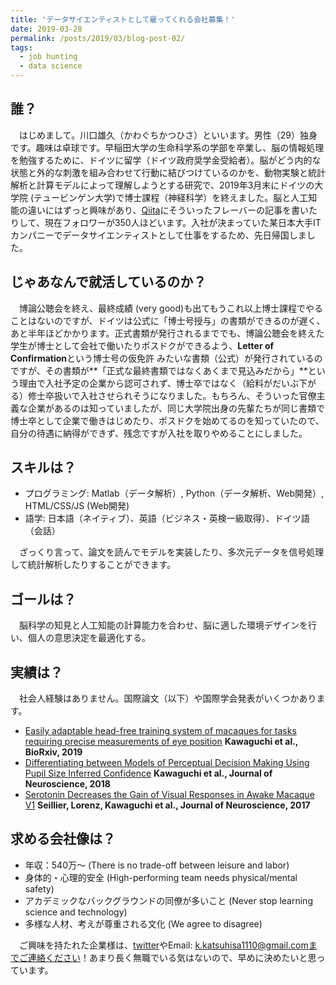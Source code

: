 ```yaml
---
title: 'データサイエンティストとして雇ってくれる会社募集！'
date: 2019-03-28
permalink: /posts/2019/03/blog-post-02/
tags:
  - job hunting
  - data science
---
```


## 誰？ ##
　はじめまして。川口雄久（かわぐちかつひさ）といいます。男性（29）独身です。趣味は卓球です。早稲田大学の生命科学系の学部を卒業し、脳の情報処理を勉強するために、ドイツに留学（ドイツ政府奨学金受給者）。脳がどう内的な状態と外的な刺激を組み合わせて行動に結びつけているのかを、動物実験と統計解析と計算モデルによって理解しようとする研究で、2019年3月末にドイツの大学院 (テュービンゲン大学)で博士課程（神経科学）を終えました。脳と人工知能の違いにはずっと興味があり、[Qiita](https://qiita.com/katsu1110)にそういったフレーバーの記事を書いたりして、現在フォロワーが350人ほどいます。入社が決まっていた某日本大手ITカンパニーでデータサイエンティストとして仕事をするため、先日帰国しました。

## じゃあなんで就活しているのか？ ##
　博論公聴会を終え、最終成績 (very good)も出てもうこれ以上博士課程でやることはないのですが、ドイツは公式に「博士号授与」の書類ができるのが遅く、あと半年ほどかかります。正式書類が発行されるまででも、博論公聴会を終えた学生が博士として会社で働いたりポスドクができるよう、**Letter of Confirmation**という博士号の仮免許
みたいな書類（公式）が発行されているのですが、その書類が**「正式な最終書類ではなくあくまで見込みだから」**という理由で入社予定の企業から認可されず、博士卒ではなく（給料がだいぶ下がる）修士卒扱いで入社させられそうになりました。もちろん、そういった官僚主義な企業があるのは知っていましたが、同じ大学院出身の先輩たちが同じ書類で博士卒として企業で働きはじめたり、ポスドクを始めてるのを知っていたので、自分の待遇に納得ができず、残念ですが入社を取りやめることにしました。

## スキルは？ ##
- プログラミング: Matlab（データ解析）, Python（データ解析、Web開発）, HTML/CSS/JS (Web開発)
- 語学: 日本語（ネイティブ）、英語（ビジネス・英検一級取得）、ドイツ語（会話）

　ざっくり言って、論文を読んでモデルを実装したり、多次元データを信号処理して統計解析したりすることができます。

## ゴールは？ ##
　脳科学の知見と人工知能の計算能力を合わせ、脳に適した環境デザインを行い、個人の意思決定を最適化する。

## 実績は？ ##
　社会人経験はありません。国際論文（以下）や国際学会発表がいくつかあります。
- [Easily adaptable head-free training system of macaques for tasks requiring precise measurements of eye position](https://www.biorxiv.org/content/10.1101/588566v1) **Kawaguchi et al., BioRxiv, 2019**
- [Differentiating between Models of Perceptual Decision Making Using Pupil Size Inferred Confidence](http://www.jneurosci.org/content/38/41/8874) **Kawaguchi et al., Journal of Neuroscience, 2018**
- [Serotonin Decreases the Gain of Visual Responses in Awake Macaque V1](http://www.jneurosci.org/content/37/47/11390) **Seillier, Lorenz, Kawaguchi et al., Journal of Neuroscience, 2017**

## 求める会社像は？ ##
- 年収：540万〜 (There is no trade-off between leisure and labor)
- 身体的・心理的安全 (High-performing team needs physical/mental safety)
- アカデミックなバックグラウンドの同僚が多いこと (Never stop learning science and technology)
- 多様な人材、考えが尊重される文化 (We agree to disagree)

　ご興味を持たれた企業様は、[twitter](https://twitter.com/kk1110tt)やEmail: k.katsuhisa1110@gmail.comまでご連絡ください！あまり長く無職でいる気はないので、早めに決めたいと思っています。
